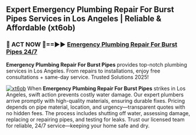 ## Expert Emergency Plumbing Repair For Burst Pipes Services in Los Angeles | Reliable & Affordable (xt6ob)  

<h3>🚿 ACT NOW 🌟==►► <a href="https://tinyurl.com/2ne6vx2x" rel="nofollow">Emergency Plumbing Repair For Burst Pipes 24/7</a></h3>

**Emergency Plumbing Repair For Burst Pipes** provides top-notch plumbing services in Los Angeles. From repairs to installations, enjoy free consultations + same-day service. Trusted Solutions 2025!

[![xt6ob](https://i.imgur.com/4PFF4AK.jpeg)](https://tinyurl.com/2ne6vx2x)
When **Emergency Plumbing Repair For Burst Pipes** strikes in Los Angeles, swift action prevents costly water damage. Our expert plumbers arrive promptly with high-quality materials, ensuring durable fixes. Pricing depends on pipe material, location, and urgency—transparent quotes with no hidden fees. The process includes shutting off water, assessing damage, replacing or repairing pipes, and testing for leaks. Trust our licensed team for reliable, 24/7 service—keeping your home safe and dry.